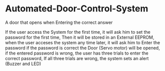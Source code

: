 # Automated-Door-Control-System
A door that opens when Entering the correct answer  

If the user access the System for the first time, it will ask him to set the password for the first time, Then it will be stored in an External EEPROM, 
when the user acceses the system any time later, it will ask him to Enter the password
if the password is correct the Door (Servo motor) will be opened,
if the entered password is wrong, the user has three trials to enter the correct password,
If all three trials are wrong, the system sets an alert (Buzzer and LED)
